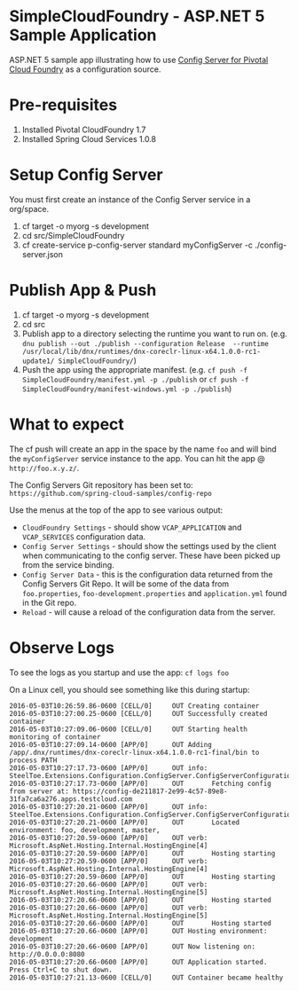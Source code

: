 # SimpleCloudFoundry - ASP.NET 5 Sample Application 
ASP.NET 5 sample app illustrating how to use [Config Server for Pivotal Cloud Foundry](http://docs.pivotal.io/spring-cloud-services/config-server/) as a configuration source.

# Pre-requisites

1. Installed Pivotal CloudFoundry 1.7
2. Installed Spring Cloud Services 1.0.8

# Setup Config Server
You must first create an instance of the Config Server service in a org/space.

1. cf target -o myorg -s development
2. cd src/SimpleCloudFoundry
3. cf create-service p-config-server standard myConfigServer -c ./config-server.json

# Publish App & Push

1. cf target -o myorg -s development
2. cd src
3. Publish app to a directory selecting the runtime you want to run on. (e.g. `dnu publish --out ./publish --configuration Release  --runtime /usr/local/lib/dnx/runtimes/dnx-coreclr-linux-x64.1.0.0-rc1-update1/ SimpleCloudFoundry/`)
4. Push the app using the appropriate manifest. (e.g. `cf push -f SimpleCloudFoundry/manifest.yml -p ./publish` or `cf push -f SimpleCloudFoundry/manifest-windows.yml -p ./publish`)

# What to expect
The cf push will create an app in the space by the name `foo` and will bind the `myConfigServer` service instance to the app. You can hit the app @ `http://foo.x.y.z/`.

The Config Servers Git repository has been set to: `https://github.com/spring-cloud-samples/config-repo`

Use the menus at the top of the app to see various output:

* `CloudFoundry Settings` - should show `VCAP_APPLICATION` and `VCAP_SERVICES` configuration data.
* `Config Server Settings` - should show the settings used by the client when communicating to the config server.  These have been picked up from the service binding.
* `Config Server Data` - this is the configuration data returned from the Config Servers Git Repo. It will be some of the data from `foo.properties`, `foo-development.properties` and `application.yml` found in the Git repo.
* `Reload` - will cause a reload of the configuration data from the server.

# Observe Logs
To see the logs as you startup and use the app: `cf logs foo`

On a Linux cell, you should see something like this during startup:
```
2016-05-03T10:26:59.86-0600 [CELL/0]     OUT Creating container
2016-05-03T10:27:00.25-0600 [CELL/0]     OUT Successfully created container
2016-05-03T10:27:09.06-0600 [CELL/0]     OUT Starting health monitoring of container
2016-05-03T10:27:09.14-0600 [APP/0]      OUT Adding /app/.dnx/runtimes/dnx-coreclr-linux-x64.1.0.0-rc1-final/bin to process PATH
2016-05-03T10:27:17.73-0600 [APP/0]      OUT info: SteelToe.Extensions.Configuration.ConfigServer.ConfigServerConfigurationProvider[0]
2016-05-03T10:27:17.73-0600 [APP/0]      OUT       Fetching config from server at: https://config-de211817-2e99-4c57-89e8-31fa7ca6a276.apps.testcloud.com
2016-05-03T10:27:20.21-0600 [APP/0]      OUT info: SteelToe.Extensions.Configuration.ConfigServer.ConfigServerConfigurationProvider[0]
2016-05-03T10:27:20.21-0600 [APP/0]      OUT       Located environment: foo, development, master, 
2016-05-03T10:27:20.59-0600 [APP/0]      OUT verb: Microsoft.AspNet.Hosting.Internal.HostingEngine[4]
2016-05-03T10:27:20.59-0600 [APP/0]      OUT       Hosting starting
2016-05-03T10:27:20.59-0600 [APP/0]      OUT verb: Microsoft.AspNet.Hosting.Internal.HostingEngine[4]
2016-05-03T10:27:20.59-0600 [APP/0]      OUT       Hosting starting
2016-05-03T10:27:20.66-0600 [APP/0]      OUT verb: Microsoft.AspNet.Hosting.Internal.HostingEngine[5]
2016-05-03T10:27:20.66-0600 [APP/0]      OUT       Hosting started
2016-05-03T10:27:20.66-0600 [APP/0]      OUT verb: Microsoft.AspNet.Hosting.Internal.HostingEngine[5]
2016-05-03T10:27:20.66-0600 [APP/0]      OUT       Hosting started
2016-05-03T10:27:20.66-0600 [APP/0]      OUT Hosting environment: development
2016-05-03T10:27:20.66-0600 [APP/0]      OUT Now listening on: http://0.0.0.0:8080
2016-05-03T10:27:20.66-0600 [APP/0]      OUT Application started. Press Ctrl+C to shut down.
2016-05-03T10:27:21.13-0600 [CELL/0]     OUT Container became healthy

```

